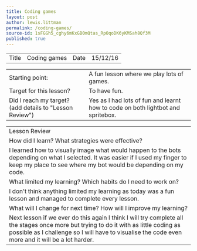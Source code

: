 ```yaml
---
title: Coding games
layout: post
author: lewis.littman
permalink: /coding-games/
source-id: 1sFGGh5_cghy6mKxGB0mQtas_RpOqoDK6yKMSah8Qf3M
published: true
---
```

<table>
  <tr>
    <td>Title</td>
    <td>Coding games</td>
    <td>Date</td>
    <td>15/12/16</td>
  </tr>
</table>


<table>
  <tr>
    <td>Starting point:</td>
    <td>A fun lesson where we play lots of games.</td>
  </tr>
  <tr>
    <td>Target for this lesson?</td>
    <td>To have fun.</td>
  </tr>
  <tr>
    <td>Did I reach my target? 
(add details to "Lesson Review")</td>
    <td>Yes as I had lots of fun and learnt how to code on both lightbot and spritebox.</td>
  </tr>
</table>


<table>
  <tr>
    <td>Lesson Review</td>
  </tr>
  <tr>
    <td>How did I learn? What strategies were effective? </td>
  </tr>
  <tr>
    <td>I learned how to visually image what would happen to the bots depending on what I selected. It was easier if I used my finger to keep my place to see where my bot would be depending on my code.</td>
  </tr>
  <tr>
    <td>What limited my learning? Which habits do I need to work on? </td>
  </tr>
  <tr>
    <td>I don't think anything limited my learning as today was a fun lesson and managed to complete every lesson.</td>
  </tr>
  <tr>
    <td>What will I change for next time? How will I improve my learning?</td>
  </tr>
  <tr>
    <td>Next lesson if we ever do this again I think I will try complete all the stages once more but trying to do it with as little coding as possible as I challenge so I will have to visualise the code even more and it will be a lot harder.</td>
  </tr>
</table>


